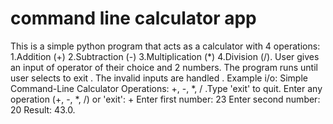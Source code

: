 # command line calculator app
This is a simple python program that acts as a calculator with 4 operations:
1.Addition (+)
2.Subtraction (-)
3.Multiplication (*)
4.Division (/).
User gives an input of operator of their choice and 2 numbers. 
The program runs until user selects to exit . The invalid inputs are handled .
Example i/o:
Simple Command-Line Calculator
Operations: +, -, *, / .Type 'exit' to quit.
Enter any operation (+, -, *, /) or 'exit': +
Enter first number: 23
Enter second number: 20
Result: 43.0.

